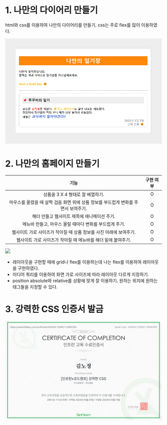 # 1. 나만의 다이어리 만들기

html와 css를 이용하여 나만의 다이어리를 만들기. css는 주로 flex를 많이 이용하였다.

![](./%EB%82%98%EB%A7%8C%EC%9D%98%20%EB%8B%A4%EC%9D%B4%EC%96%B4%EB%A6%AC.png)

# 2. 나만의 홈페이지 만들기

|                                        기능                                         | 구현 여부 |
| :---------------------------------------------------------------------------------: | :-------: |
|                          상품을 3 X 4 형태로 잘 배열하기.                           |     O     |
| 마우스를 올렸을 때 살짝 검음 화면 위에 상품 정보를 부드럽게 변화를 주면서 보여주기. |     O     |
|                    해더 만들고 웹사이트 제목에 애니메이션 주기.                     |     O     |
|               메뉴바 만들고, 마우스 올릴 때마다 변화를 부드럽게 주기.               |     O     |
|         웹사이트 가로 사이즈가 작아질 때 상품 정보를 사진 아래에 보여주기.          |     O     |
|            웹사이트 가로 사이즈가 작아질 때 메뉴바를 해더 밑에 붙여주기.            |     O     |

![](./%EC%9C%A0%ED%8A%9C%EB%B8%8C__%ED%86%A0%EC%9D%B4%ED%94%8C%EC%A0%9D__%ED%99%88%ED%8E%98%EC%9D%B4%EC%A7%80.gif)

- 레이아웃을 구현할 때에 grid나 flex를 이용하는데 나는 flex를 이용하여 레이아웃을 구현하였다.
- 미디어 쿼리를 이용하여 화면 가로 사이즈에 따라 레이아웃 다르게 지정하기.
- position absolute와 relative를 상황에 맞게 잘 이용하기. 원하는 위치에 원하는 태그들을 지정할 수 있다.

# 3. 강력한 CSS 인증서 발금

![](./css.png)
